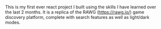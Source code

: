 This is my first ever react project I built using the skills I have learned over the last 2 months. It is a replica of the RAWG (https://rawg.io/) game discovery platform, complete with search features as well as light/dark modes.
